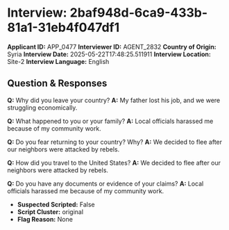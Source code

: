 # Interview: 2baf948d-6ca9-433b-81a1-31eb4f047df1
**Applicant ID:** APP_0477
**Interviewer ID:** AGENT_2832
**Country of Origin:** Syria
**Interview Date:** 2025-05-22T17:48:25.511911
**Interview Location:** Site-2
**Interview Language:** English

## Question & Responses

**Q:** Why did you leave your country?
**A:** My father lost his job, and we were struggling economically.

**Q:** What happened to you or your family?
**A:** Local officials harassed me because of my community work.

**Q:** Do you fear returning to your country? Why?
**A:** We decided to flee after our neighbors were attacked by rebels.

**Q:** How did you travel to the United States?
**A:** We decided to flee after our neighbors were attacked by rebels.

**Q:** Do you have any documents or evidence of your claims?
**A:** Local officials harassed me because of my community work.

- **Suspected Scripted:** False
- **Script Cluster:** original
- **Flag Reason:** None